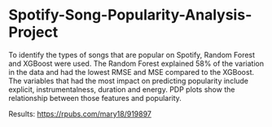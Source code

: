 # Spotify-Song-Popularity-Analysis-Project
To identify the types of songs that are popular on Spotify, Random Forest and XGBoost were used. The Random Forest explained 58% of the variation in the data and had the lowest RMSE and MSE compared to the XGBoost. The variables that had the most impact on predicting popularity include explicit, instrumentalness, duration and energy. PDP plots show the relationship between those features and popularity. 

Results: https://rpubs.com/mary18/919897
